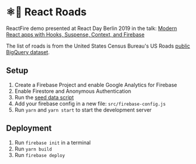 # ⚛️🚗 React Roads

ReactFire demo presented at React Day Berlin 2019 in the talk:
[Modern React apps with Hooks, Suspense, Context, and Firebase](https://www.youtube.com/watch?v=Mi9aKDcpRYA)

The list of roads is from the United States Census Bureau's US Roads
[public BigQuery dataset](https://console.cloud.google.com/bigquery?p=bigquery-public-data&d=geo_us_roads&page=dataset).

## Setup

1. Create a Firebase Project and enable Google Analytics for Firebase
1. Enable Firestore and Anonymous Authentication
1. Run the [seed data script](/seed-data)
1. Add your firebase config in a new file: `src/firebase-config.js`
1. Run `yarn` and `yarn start` to start the development server

## Deployment

1. Run `firebase init` in a terminal
1. Run `yarn build`
1. Run `firebase deploy`
